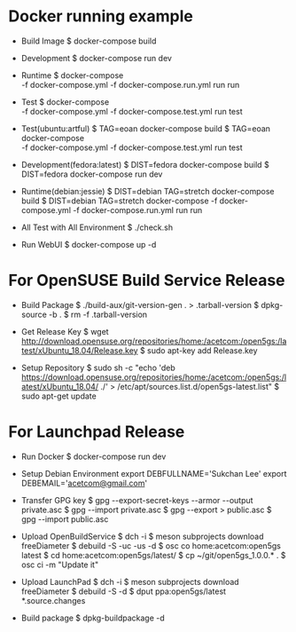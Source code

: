 Docker running example
===========================================
* Build Image
  $ docker-compose build

* Development 
  $ docker-compose run dev

* Runtime
  $ docker-compose \
    -f docker-compose.yml -f docker-compose.run.yml run run

* Test
  $ docker-compose \
    -f docker-compose.yml -f docker-compose.test.yml run test

* Test(ubuntu:artful)
  $ TAG=eoan docker-compose build
  $ TAG=eoan docker-compose \
    -f docker-compose.yml -f docker-compose.test.yml run test

* Development(fedora:latest)
  $ DIST=fedora docker-compose build
  $ DIST=fedora docker-compose run dev

* Runtime(debian:jessie)
  $ DIST=debian TAG=stretch docker-compose build
  $ DIST=debian TAG=stretch docker-compose 
    -f docker-compose.yml -f docker-compose.run.yml run run

* All Test with All Environment
  $ ./check.sh

* Run WebUI 
  $ docker-compose up -d

For OpenSUSE Build Service Release
===========================================

* Build Package
  $ ./build-aux/git-version-gen . > .tarball-version
  $ dpkg-source -b .
  $ rm -f .tarball-version

* Get Release Key
  $ wget http://download.opensuse.org/repositories/home:/acetcom:/open5gs:/latest/xUbuntu_18.04/Release.key
  $ sudo apt-key add Release.key

* Setup Repository
  $ sudo sh -c "echo 'deb https://download.opensuse.org/repositories/home:/acetcom:/open5gs:/latest/xUbuntu_18.04/ ./' > /etc/apt/sources.list.d/open5gs-latest.list"
  $ sudo apt-get update
  
For Launchpad Release
===========================================

* Run Docker
  $ docker-compose run dev

* Setup Debian Environment
export DEBFULLNAME='Sukchan Lee'
export DEBEMAIL='acetcom@gmail.com'

* Transfer GPG key
  $ gpg --export-secret-keys --armor --output private.asc
  $ gpg --import private.asc
  $ gpg --export > public.asc
  $ gpg --import public.asc

* Upload OpenBuildService
  $ dch -i
  $ meson subprojects download freeDiameter
  $ debuild -S -uc -us -d
  $ osc co home:acetcom:open5gs latest
  $ cd home\:acetcom\:open5gs/latest/
  $ cp ~/git/open5gs_1.0.0.* .
  $ osc ci -m "Update it"

* Upload LaunchPad
  $ dch -i
  $ meson subprojects download freeDiameter
  $ debuild -S -d
  $ dput ppa:open5gs/latest *.source.changes

* Build package
  $ dpkg-buildpackage -d

